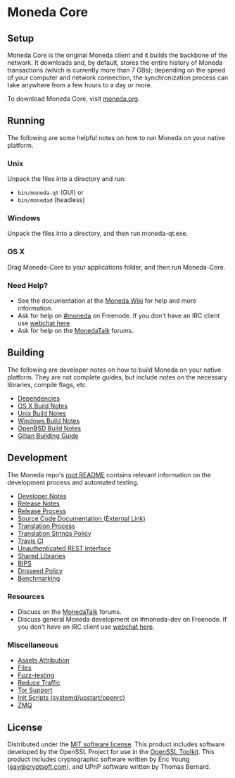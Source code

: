 Moneda Core
=============

Setup
---------------------
Moneda Core is the original Moneda client and it builds the backbone of the network. It downloads and, by default, stores the entire history of Moneda transactions (which is currently more than 7 GBs); depending on the speed of your computer and network connection, the synchronization process can take anywhere from a few hours to a day or more.

To download Moneda Core, visit [moneda.org](https://moneda.org).

Running
---------------------
The following are some helpful notes on how to run Moneda on your native platform.

### Unix

Unpack the files into a directory and run:

- `bin/moneda-qt` (GUI) or
- `bin/monedad` (headless)

### Windows

Unpack the files into a directory, and then run moneda-qt.exe.

### OS X

Drag Moneda-Core to your applications folder, and then run Moneda-Core.

### Need Help?

* See the documentation at the [Moneda Wiki](https://moneda.info/)
for help and more information.
* Ask for help on [#moneda](http://webchat.freenode.net?channels=moneda) on Freenode. If you don't have an IRC client use [webchat here](http://webchat.freenode.net?channels=moneda).
* Ask for help on the [MonedaTalk](https://monedatalk.io/) forums.

Building
---------------------
The following are developer notes on how to build Moneda on your native platform. They are not complete guides, but include notes on the necessary libraries, compile flags, etc.

- [Dependencies](dependencies.md)
- [OS X Build Notes](build-osx.md)
- [Unix Build Notes](build-unix.md)
- [Windows Build Notes](build-windows.md)
- [OpenBSD Build Notes](build-openbsd.md)
- [Gitian Building Guide](gitian-building.md)

Development
---------------------
The Moneda repo's [root README](/README.md) contains relevant information on the development process and automated testing.

- [Developer Notes](developer-notes.md)
- [Release Notes](release-notes.md)
- [Release Process](release-process.md)
- [Source Code Documentation (External Link)](https://dev.visucore.com/moneda/doxygen/)
- [Translation Process](translation_process.md)
- [Translation Strings Policy](translation_strings_policy.md)
- [Travis CI](travis-ci.md)
- [Unauthenticated REST Interface](REST-interface.md)
- [Shared Libraries](shared-libraries.md)
- [BIPS](bips.md)
- [Dnsseed Policy](dnsseed-policy.md)
- [Benchmarking](benchmarking.md)

### Resources
* Discuss on the [MonedaTalk](https://monedatalk.io/) forums.
* Discuss general Moneda development on #moneda-dev on Freenode. If you don't have an IRC client use [webchat here](http://webchat.freenode.net/?channels=moneda-dev).

### Miscellaneous
- [Assets Attribution](assets-attribution.md)
- [Files](files.md)
- [Fuzz-testing](fuzzing.md)
- [Reduce Traffic](reduce-traffic.md)
- [Tor Support](tor.md)
- [Init Scripts (systemd/upstart/openrc)](init.md)
- [ZMQ](zmq.md)

License
---------------------
Distributed under the [MIT software license](/COPYING).
This product includes software developed by the OpenSSL Project for use in the [OpenSSL Toolkit](https://www.openssl.org/). This product includes
cryptographic software written by Eric Young ([eay@cryptsoft.com](mailto:eay@cryptsoft.com)), and UPnP software written by Thomas Bernard.

